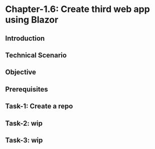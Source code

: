 # Chapter-1.6: Create third web app using Blazor

## Introduction

## Technical Scenario

## Objective

## Prerequisites

## Task-1: Create a repo
## Task-2: wip
## Task-3: wip